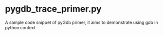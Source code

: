 # pygdb_trace_primer.py
A sample code snippet of pyGdb primer, it aims to demonstrate using gdb in python context
